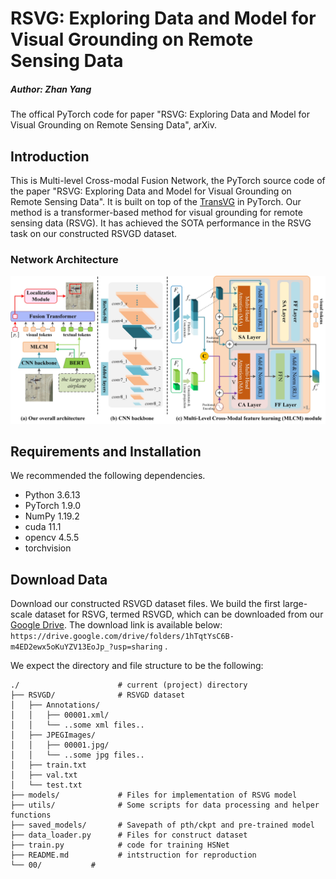# RSVG: Exploring Data and Model for Visual Grounding on Remote Sensing Data
##### Author: Zhan Yang 
The offical PyTorch code for paper "RSVG: Exploring Data and Model for Visual Grounding on Remote Sensing Data", arXiv.

## Introduction
This is Multi-level Cross-modal Fusion Network, the PyTorch source code of the paper "RSVG: Exploring Data and Model for Visual Grounding on Remote Sensing Data". It is built on top of the [TransVG](https://github.com/djiajunustc/TransVG) in PyTorch. Our method is a transformer-based method for visual grounding for remote sensing data (RSVG). It has achieved the SOTA performance in the RSVG task on our constructed RSVGD dataset.

### Network Architecture
<p align="middle">
    <img src="fig/architecture.jpg">
</p>

## Requirements and Installation
We recommended the following dependencies.
- Python 3.6.13
- PyTorch 1.9.0
- NumPy 1.19.2
- cuda 11.1
- opencv 4.5.5
- torchvision

## Download Data
Download our constructed RSVGD dataset files. We build the first large-scale dataset for RSVG, termed RSVGD, which can be downloaded from our [Google Drive](https://drive.google.com/drive/folders/1hTqtYsC6B-m4ED2ewx5oKuYZV13EoJp_?usp=sharing). The download link is available below:
    ```
    https://drive.google.com/drive/folders/1hTqtYsC6B-m4ED2ewx5oKuYZV13EoJp_?usp=sharing
    ```
.
   
We expect the directory and file structure to be the following:
```
./                      # current (project) directory
├── RSVGD/              # RSVGD dataset
│   ├── Annotations/
│   │   ├── 00001.xml/
│   │   └── ..some xml files..
│   ├── JPEGImages/
│   │   ├── 00001.jpg/
│   │   └── ..some jpg files..
│   ├── train.txt
│   ├── val.txt
│   └── test.txt
├── models/             # Files for implementation of RSVG model
├── utils/              # Some scripts for data processing and helper functions 
├── saved_models/       # Savepath of pth/ckpt and pre-trained model
├── data_loader.py      # Files for construct dataset
├── train.py            # code for training HSNet
├── README.md           # intstruction for reproduction           
└── 00/           # 
```
